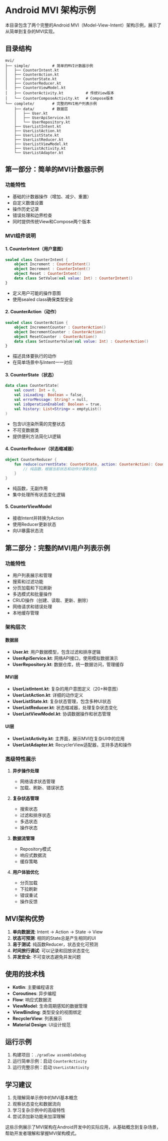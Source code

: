 # Android MVI 架构示例

本目录包含了两个完整的Android MVI（Model-View-Intent）架构示例，展示了从简单到复杂的MVI实现。

## 目录结构

```
mvi/
├── simple/          # 简单的MVI计数器示例
│   ├── CounterIntent.kt
│   ├── CounterAction.kt
│   ├── CounterState.kt
│   ├── CounterReducer.kt
│   ├── CounterViewModel.kt
│   ├── CounterActivity.kt          # 传统View版本
│   └── CounterComposeActivity.kt   # Compose版本
└── complete/        # 完整的MVI用户列表示例
    ├── data/        # 数据层
    │   ├── User.kt
    │   ├── UserApiService.kt
    │   └── UserRepository.kt
    ├── UserListIntent.kt
    ├── UserListAction.kt
    ├── UserListState.kt
    ├── UserListReducer.kt
    ├── UserListViewModel.kt
    ├── UserListActivity.kt
    └── UserListAdapter.kt
```

## 第一部分：简单的MVI计数器示例

### 功能特性
- 基础的计数器操作（增加、减少、重置）
- 自定义数值设置
- 操作历史记录
- 错误处理和边界检查
- 同时提供传统View和Compose两个版本

### MVI组件说明

#### 1. CounterIntent（用户意图）
```kotlin
sealed class CounterIntent {
    object Increment : CounterIntent()
    object Decrement : CounterIntent()
    object Reset : CounterIntent()
    data class SetValue(val value: Int) : CounterIntent()
}
```
- 定义用户可能的操作意图
- 使用sealed class确保类型安全

#### 2. CounterAction（动作）
```kotlin
sealed class CounterAction {
    object IncrementCounter : CounterAction()
    object DecrementCounter : CounterAction()
    object ResetCounter : CounterAction()
    data class SetCounterValue(val value: Int) : CounterAction()
}
```
- 描述具体要执行的动作
- 在简单场景中与Intent一一对应

#### 3. CounterState（状态）
```kotlin
data class CounterState(
    val count: Int = 0,
    val isLoading: Boolean = false,
    val errorMessage: String? = null,
    val isOperationEnabled: Boolean = true,
    val history: List<String> = emptyList()
)
```
- 包含UI渲染所需的完整状态
- 不可变数据类
- 提供便利方法简化UI逻辑

#### 4. CounterReducer（状态缩减器）
```kotlin
object CounterReducer {
    fun reduce(currentState: CounterState, action: CounterAction): CounterState {
        // 纯函数，根据当前状态和动作计算新状态
    }
}
```
- 纯函数，无副作用
- 集中处理所有状态变化逻辑

#### 5. CounterViewModel
- 接收Intent并转换为Action
- 使用Reducer更新状态
- 向UI暴露状态流

## 第二部分：完整的MVI用户列表示例

### 功能特性
- 用户列表展示和管理
- 搜索和过滤功能
- 分页加载和下拉刷新
- 多选模式和批量操作
- CRUD操作（创建、读取、更新、删除）
- 网络请求和错误处理
- 本地缓存管理

### 架构层次

#### 数据层
- **User.kt**: 用户数据模型，包含过滤和排序逻辑
- **UserApiService.kt**: 网络API接口，使用模拟数据演示
- **UserRepository.kt**: 数据仓库，统一数据访问，管理缓存

#### MVI层
- **UserListIntent.kt**: 复杂的用户意图定义（20+种意图）
- **UserListAction.kt**: 详细的动作定义
- **UserListState.kt**: 复杂状态管理，包含多种UI状态
- **UserListReducer.kt**: 状态缩减器，处理复杂状态变化
- **UserListViewModel.kt**: 协调数据操作和状态管理

#### UI层
- **UserListActivity.kt**: 主界面，展示MVI在复杂UI中的应用
- **UserListAdapter.kt**: RecyclerView适配器，支持多选和操作

### 高级特性展示

1. **异步操作处理**
   - 网络请求状态管理
   - 加载、刷新、错误状态

2. **复杂状态管理**
   - 搜索状态
   - 过滤和排序状态
   - 多选状态
   - 操作状态

3. **数据流管理**
   - Repository模式
   - 响应式数据流
   - 缓存策略

4. **用户体验优化**
   - 分页加载
   - 下拉刷新
   - 错误重试
   - 操作反馈

## MVI架构优势

1. **单向数据流**: Intent → Action → State → View
2. **状态可预测**: 相同的State总是产生相同的UI
3. **易于测试**: 纯函数Reducer，状态变化可预测
4. **时间旅行调试**: 可以记录和回放状态变化
5. **并发安全**: 不可变状态避免并发问题

## 使用的技术栈

- **Kotlin**: 主要编程语言
- **Coroutines**: 异步编程
- **Flow**: 响应式数据流
- **ViewModel**: 生命周期感知的数据管理
- **ViewBinding**: 类型安全的视图绑定
- **RecyclerView**: 列表展示
- **Material Design**: UI设计规范

## 运行示例

1. 构建项目：`./gradlew assembleDebug`
2. 运行简单示例：启动 `CounterActivity`
3. 运行完整示例：启动 `UserListActivity`

## 学习建议

1. 先理解简单示例中的MVI基本概念
2. 观察状态变化和数据流向
3. 学习复杂示例中的高级特性
4. 尝试添加新功能来加深理解

这些示例展示了MVI架构在Android开发中的实际应用，从基础概念到复杂场景，帮助开发者理解和掌握MVI架构模式。
